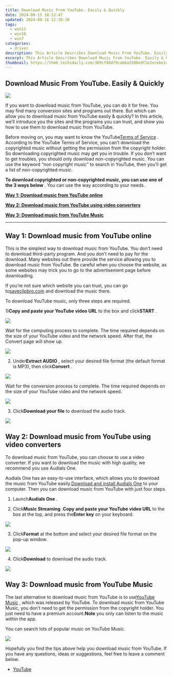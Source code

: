 ```yaml
---
title: Download Music From YouTube. Easily & Quickly
date: 2024-08-15 18:13:47
updated: 2024-08-16 12:30:30
tags:
  - win11
  - win10
  - win7
categories:
  - driver
description: This Article Describes Download Music From YouTube. Easily & Quickly
excerpt: This Article Describes Download Music From YouTube. Easily & Quickly
thumbnail: https://thmb.techidaily.com/309cf08df9ca66a5508e9f2e2ecebe14a1b42826a0f2e3102f8c44796a0894ed.jpg
---
```


## Download Music From YouTube. Easily & Quickly

![](https://images.drivereasy.com/wp-content/uploads/2019/03/image-379.png)

 If you want to download music from YouTube, you can do it for free. You may find many conversion sites and programs out there. But which can allow you to download music from YouTube easily & quickly? In this article, we’ll introduce you the sites and the programs you can trust, and show you how to use them to download music from YouTube.  

 Before moving on, you may want to know the YouTube[Terms of Service](http://www.youtube.com/t/terms) . According to the YouTube Terms of Service, you can’t download the copyrighted music without getting the permission from the copyright holder. So downloading copyrighted music may get you in trouble. If you don’t want to get troubles, you should only download non-copyrighted music. You can use the keyword “non copyright music” to search in YouTube, then you’ll get a list of non-copyrighted music.  

 **To download copyrighted or non-copyrighted music, you can use one of the 3 ways below** . You can use the way according to your needs.  

[**Way 1: Download music from YouTube online**](https://tools.techidaily.com/drivereasy/download/)

[**Way 2: Download music from YouTube using video converters**](https://tools.techidaily.com/drivereasy/download/)

[**Way 3: Download music from YouTube Music**](https://tools.techidaily.com/drivereasy/download/)

---

## Way 1: Download music from YouTube online  

 This is the simplest way to download music from YouTube. You don’t need to download third-party program. And you don’t need to pay for the download. Many websites out there provide the service allowing you to download music from YouTube. Be careful when you choose the website, as some websites may trick you to go to the advertisement page before downloading.  

 If you’re not sure which website you can trust, you can go to[saveclipbro.com](https://www.saveclipbro.com/) and download the music there.  

To download YouTube music, only three steps are required.

 1)**Copy and paste your YouTube video URL** to the box and click**START** .

![](https://images.drivereasy.com/wp-content/uploads/2019/03/image-361.png)

 Wait for the computing process to complete. The time required depends on the size of your YouTube video and the network speed. After that, the Convert page will show up.

![](https://images.drivereasy.com/wp-content/uploads/2019/03/image-362.png)

 2) Under**Extract AUDIO** , select your desired file format (the default format is MP3), then click**Convert** .

![](https://images.drivereasy.com/wp-content/uploads/2019/03/image-363.png)

 Wait for the conversion process to complete. The time required depends on the size of your YouTube video and the network speed.

![](https://images.drivereasy.com/wp-content/uploads/2019/03/image-364.png)

 3) Click**Download your file** to download the audio track.

![](https://images.drivereasy.com/wp-content/uploads/2019/03/image-367.png)

## Way 2: Download music from YouTube using video converters  

 To download music from YouTube, you can choose to use a video converter. If you want to download the music with high quality, we recommend you use Audials One.  

 Audials One has an easy-to-use interface, which allows you to download the music from YouTube easily.[Download and install Audials One](https://tools.techidaily.com/drivereasy/download/) to your computer. Then you can download music from YouTube with just four steps.  

 1) Launch**Audials One** .

 2) Click**Music Streaming** .**Copy and paste your YouTube video URL** to the box at the top, and press the**Enter key** on your keyboard.

![](https://images.drivereasy.com/wp-content/uploads/2019/03/image-369.png)

 3) Click**Format** at the bottom and select your desired file format on the pop-up window.

![](https://images.drivereasy.com/wp-content/uploads/2019/03/image-371.png)

 4) Click**Download** to download the audio track.

![](https://images.drivereasy.com/wp-content/uploads/2019/03/image-372.png)

## Way 3: Download music from YouTube Music  

 The last alternative to download music from YouTube is to use[YouTube Music](https://music.youtube.com/) , which was released by YouTube. To download music from YouTube Music, you don’t need to get the permission from the copyright holder. You just need to have a premium account.**Note** you only can listen to the music within the app.  

You can search lots of popular music on YouTube Music.

![](https://images.drivereasy.com/wp-content/uploads/2019/03/image-374.png)

 Hopefully you find the tips above help you download music from YouTube. If you have any questions, ideas or suggestions, feel free to leave a comment below.  

* [YouTube](https://tools.techidaily.com/drivereasy/download/)

<ins class="adsbygoogle"
     style="display:block"
     data-ad-format="autorelaxed"
     data-ad-client="ca-pub-7571918770474297"
     data-ad-slot="1223367746"></ins>



<ins class="adsbygoogle"
     style="display:block"
     data-ad-client="ca-pub-7571918770474297"
     data-ad-slot="8358498916"
     data-ad-format="auto"
     data-full-width-responsive="true"></ins>
